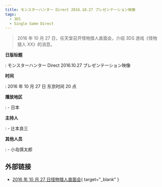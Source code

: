 ```yaml
---
title: モンスターハンター Direct 2016.10.27 プレゼンテーション映像
tags:
  - 3DS
  - Single Game Direct
---
```


> 2016 年 10 月 27 日，任天堂召开怪物猎人直面会，介绍 3DS 游戏《怪物猎人 XX》的消息。

**日版标题**

:   モンスターハンター Direct 2016.10.27 プレゼンテーション映像

**时间**

:   2016 年 10 月 27 日 东京时间 20 点

**播放地区**

:   - 日本

**主持人**

:   - 辻本良三

**其他人员**

:   - 小岛慎太郎

## 外部链接

- [2016 年 10 月 27 日怪物猎人直面会](https://www.bilibili.com/video/BV1Jk4y1z7Ua/){ target="_blank" }
